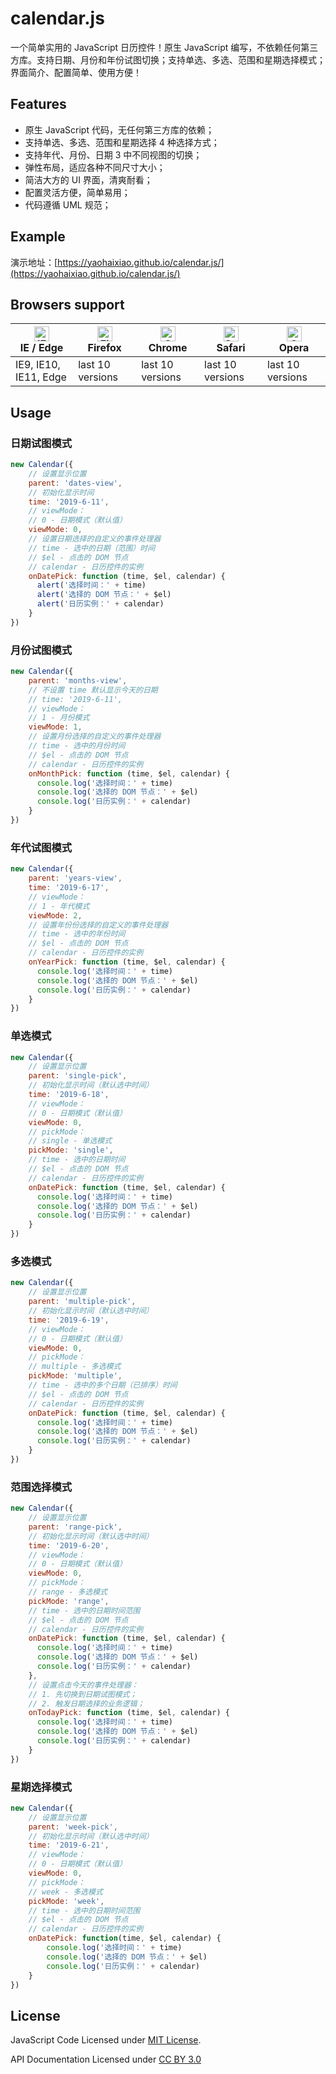 # calendar.js
一个简单实用的 JavaScript 日历控件！原生 JavaScript 编写，不依赖任何第三方库。支持日期、月份和年份试图切换；支持单选、多选、范围和星期选择模式；界面简介、配置简单、使用方便！

## Features

- 原生 JavaScript 代码，无任何第三方库的依赖；
- 支持单选、多选、范围和星期选择 4 种选择方式；
- 支持年代、月份、日期 3 中不同视图的切换；
- 弹性布局，适应各种不同尺寸大小；
- 简洁大方的 UI 界面，清爽耐看；
- 配置灵活方便，简单易用；
- 代码遵循 UML 规范；

## Example

演示地址：[https://yaohaixiao.github.io/calendar.js/](https://yaohaixiao.github.io/calendar.js/)

## Browsers support

| [<img src="https://raw.githubusercontent.com/alrra/browser-logos/master/src/edge/edge_48x48.png" alt="IE / Edge" width="24px" height="24px" />](http://godban.github.io/browsers-support-badges/)</br>IE / Edge | [<img src="https://raw.githubusercontent.com/alrra/browser-logos/master/src/firefox/firefox_48x48.png" alt="Firefox" width="24px" height="24px" />](http://godban.github.io/browsers-support-badges/)</br>Firefox | [<img src="https://raw.githubusercontent.com/alrra/browser-logos/master/src/chrome/chrome_48x48.png" alt="Chrome" width="24px" height="24px" />](http://godban.github.io/browsers-support-badges/)</br>Chrome | [<img src="https://raw.githubusercontent.com/alrra/browser-logos/master/src/safari/safari_48x48.png" alt="Safari" width="24px" height="24px" />](http://godban.github.io/browsers-support-badges/)</br>Safari | [<img src="https://raw.githubusercontent.com/alrra/browser-logos/master/src/opera/opera_48x48.png" alt="Opera" width="24px" height="24px" />](http://godban.github.io/browsers-support-badges/)</br>Opera |
| --------- | --------- | --------- | --------- | --------- |
| IE9, IE10, IE11, Edge| last 10 versions| last 10 versions| last 10 versions| last 10 versions

## Usage

### 日期试图模式

```js
new Calendar({
    // 设置显示位置
    parent: 'dates-view',
    // 初始化显示时间
    time: '2019-6-11',
    // viewMode：
    // 0 - 日期模式（默认值）
    viewMode: 0,
    // 设置日期选择的自定义的事件处理器
    // time - 选中的日期（范围）时间
    // $el - 点击的 DOM 节点
    // calendar - 日历控件的实例
    onDatePick: function (time, $el, calendar) {
      alert('选择时间：' + time)
      alert('选择的 DOM 节点：' + $el)
      alert('日历实例：' + calendar)
    }
})
```

### 月份试图模式

```js
new Calendar({
    parent: 'months-view',
    // 不设置 time 默认显示今天的日期
    // time: '2019-6-11',
    // viewMode：
    // 1 - 月份模式
    viewMode: 1,
    // 设置月份选择的自定义的事件处理器
    // time - 选中的月份时间
    // $el - 点击的 DOM 节点
    // calendar - 日历控件的实例
    onMonthPick: function (time, $el, calendar) {
      console.log('选择时间：' + time)
      console.log('选择的 DOM 节点：' + $el)
      console.log('日历实例：' + calendar)
    }
})
```

### 年代试图模式

```js
new Calendar({
    parent: 'years-view',
    time: '2019-6-17',
    // viewMode：
    // 1 - 年代模式
    viewMode: 2,
    // 设置年份份选择的自定义的事件处理器
    // time - 选中的年份时间
    // $el - 点击的 DOM 节点
    // calendar - 日历控件的实例
    onYearPick: function (time, $el, calendar) {
      console.log('选择时间：' + time)
      console.log('选择的 DOM 节点：' + $el)
      console.log('日历实例：' + calendar)
    }
})
```

### 单选模式

```js
new Calendar({
    // 设置显示位置
    parent: 'single-pick',
    // 初始化显示时间（默认选中时间）
    time: '2019-6-18',
    // viewMode：
    // 0 - 日期模式（默认值）
    viewMode: 0,
    // pickMode：
    // single - 单选模式
    pickMode: 'single',
    // time - 选中的日期时间
    // $el - 点击的 DOM 节点
    // calendar - 日历控件的实例
    onDatePick: function (time, $el, calendar) {
      console.log('选择时间：' + time)
      console.log('选择的 DOM 节点：' + $el)
      console.log('日历实例：' + calendar)
    }
})
```

### 多选模式

```js
new Calendar({
    // 设置显示位置
    parent: 'multiple-pick',
    // 初始化显示时间（默认选中时间）
    time: '2019-6-19',
    // viewMode：
    // 0 - 日期模式（默认值）
    viewMode: 0,
    // pickMode：
    // multiple - 多选模式
    pickMode: 'multiple',
    // time - 选中的多个日期（已排序）时间
    // $el - 点击的 DOM 节点
    // calendar - 日历控件的实例
    onDatePick: function (time, $el, calendar) {
      console.log('选择时间：' + time)
      console.log('选择的 DOM 节点：' + $el)
      console.log('日历实例：' + calendar)
    }
})
```

### 范围选择模式

```js
new Calendar({
    // 设置显示位置
    parent: 'range-pick',
    // 初始化显示时间（默认选中时间）
    time: '2019-6-20',
    // viewMode：
    // 0 - 日期模式（默认值）
    viewMode: 0,
    // pickMode：
    // range - 多选模式
    pickMode: 'range',
    // time - 选中的日期时间范围
    // $el - 点击的 DOM 节点
    // calendar - 日历控件的实例
    onDatePick: function (time, $el, calendar) {
      console.log('选择时间：' + time)
      console.log('选择的 DOM 节点：' + $el)
      console.log('日历实例：' + calendar)
    },
    // 设置点击今天的事件处理器：
    // 1. 先切换到日期试图模式；
    // 2. 触发日期选择的业务逻辑；
    onTodayPick: function (time, $el, calendar) {
      console.log('选择时间：' + time)
      console.log('选择的 DOM 节点：' + $el)
      console.log('日历实例：' + calendar)
    }
})
```

### 星期选择模式

```js
new Calendar({
    // 设置显示位置
    parent: 'week-pick',
    // 初始化显示时间（默认选中时间）
    time: '2019-6-21',
    // viewMode：
    // 0 - 日期模式（默认值）
    viewMode: 0,
    // pickMode：
    // week - 多选模式
    pickMode: 'week',
    // time - 选中的日期时间范围
    // $el - 点击的 DOM 节点
    // calendar - 日历控件的实例
    onDatePick: function(time, $el, calendar) {
        console.log('选择时间：' + time)
        console.log('选择的 DOM 节点：' + $el)
        console.log('日历实例：' + calendar)
    }
})
```

## License

JavaScript Code Licensed under [MIT License](http://opensource.org/licenses/mit-license.html).

API Documentation Licensed under [CC BY 3.0](http://creativecommons.org/licenses/by/3.0/)
